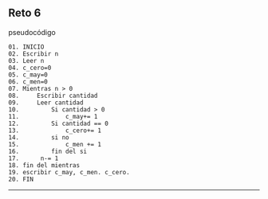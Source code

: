 **Reto 6**
---
pseudocódigo

    01. INICIO
    02. Escribir n
    03. Leer n
    04. c_cero=0
    05. c_may=0
    06. c_men=0
    07. Mientras n > 0
    08.     Escribir cantidad
    09.     Leer cantidad
    10.         Si cantidad > 0 
    11.	            c_may+= 1
    12.         Si cantidad == 0
    13.	            c_cero+= 1 
    14.         si no 
    15.             c_men += 1
    16.         fin del si
    17.      n-= 1
    18. fin del mientras
    19. escribir c_may, c_men. c_cero. 	
    20. FIN
---